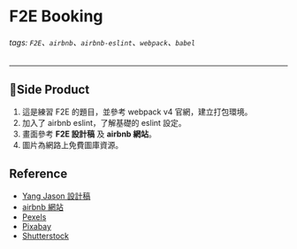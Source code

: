 # F2E Booking

###### tags: `F2E`、`airbnb`、`airbnb-eslint`、`webpack`、`babel`

---

## Side Product

1. 這是練習 F2E 的題目，並參考 webpack v4 官網，建立打包環境。
2. 加入了 airbnb eslint，了解基礎的 eslint 設定。
3. 畫面參考 **F2E 設計稿** 及 **airbnb 網站**。
4. 圖片為網路上免費圖庫資源。

## Reference

- [Yang Jason 設計稿](https://xd.adobe.com/spec/0444feef-4df6-412c-747e-04f2eca268af-7275/)
- [airbnb 網站](https://www.airbnb.com.tw/)
- [Pexels](https://www.pexels.com/zh-tw/)
- [Pixabay](https://pixabay.com/zh/)
- [Shutterstock](https://www.shutterstock.com/zh-Hant/)
